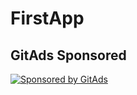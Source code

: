 # FirstApp 

## GitAds Sponsored
[![Sponsored by GitAds](https://gitads.dev/v1/ad-serve?source=arnabnandy7/firstapp@github)](https://gitads.dev/v1/ad-track?source=arnabnandy7/firstapp@github)

